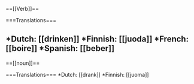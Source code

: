 ==[[Verb]]==

===Translations===

*Dutch: [[drinken]]
*Finnish: [[juoda]]
*French: [[boire]]
*Spanish: [[beber]]
----
==[[noun]]==

===Translations===
*Dutch: [[drank]]
*Finnish: [[juoma]]